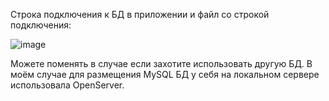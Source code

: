 Строка подключения к БД в приложении и файл со строкой подключения: 

![image](https://github.com/user-attachments/assets/8da1a95e-e074-4153-a8a2-8e177c7cdbcd)

Можете поменять в случае если захотите использовать другую БД. В моём случае для размещения MySQL БД у себя на локальном сервере использовала OpenServer.
